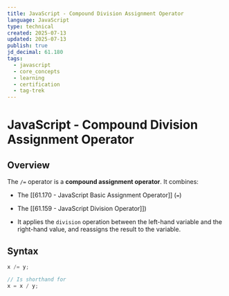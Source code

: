 ```yaml
---
title: JavaScript - Compound Division Assignment Operator
language: JavaScript
type: technical
created: 2025-07-13
updated: 2025-07-13
publish: true
jd_decimal: 61.180
tags:
  - javascript
  - core_concepts
  - learning
  - certification
  - tag-trek
---
```


# JavaScript - Compound Division Assignment Operator

## Overview

The `/=` operator is a **compound assignment operator**. It combines:

- The [[61.170 - JavaScript Basic Assignment Operator]] (`=`)
- The [[61.159 - JavaScript Division Operator]])

- It applies the `division` operation between the left-hand variable and the right-hand value, and reassigns the result to the variable.

## Syntax

```javascript
x /= y;

// Is shorthand for
x = x / y;
```
